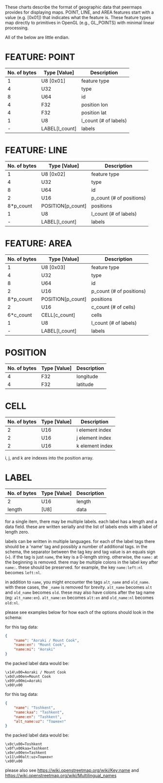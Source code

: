 These charts describe the format of geographic data that peermaps provides for
displaying maps. POINT, LINE, and AREA features start with a value (e.g. [0x01])
that indicates what the feature is. These feature types map directly to
primitives in OpenGL (e.g., GL_POINTS) with minimal linear processing.

All of the below are little endian.


# FEATURE: POINT      

| No. of bytes | Type [Value]  | Description                 |
|--------------|---------------|-----------------------------|
| 1            | U8 [0x01]     | feature type                |
| 4            | U32           | type                        |
| 8            | U64           | id                          |
| 4            | F32           | position lon                |
| 4            | F32           | position lat                |
| 1            | U8            | l_count (# of labels)       |
| -            | LABEL[l_count]| labels                      |


# FEATURE: LINE

| No. of bytes | Type [Value]     | Description              |
|--------------|------------------|--------------------------|
| 1            | U8 [0x02]        | feature type             |
| 4            | U32              | type                     |
| 8            | U64              | id                       |
| 2            | U16              | p_count (# of positions) |
| 8*p_count    | POSITION[p_count]| positions                |
| 1            | U8               | l_count (# of labels)    |
| -            | LABEL[l_count]   | labels                   |


# FEATURE: AREA

| No. of bytes | Type [Value]     | Description              |
|--------------|------------------|--------------------------|
| 1            | U8 [0x03]        | feature type             |
| 4            | U32              | type                     |
| 8            | U64              | id                       |
| 2            | U16              | p_count (# of positions) |
| 8*p_count    | POSITION[p_count]| positions                |
| 2            | U16              | c_count (# of cells)     |
| 6*c_count    | CELL[c_count]    | cells                    |
| 1            | U8               | l_count (# of labels)    |
| -            | LABEL[l_count]   | labels                   |


# POSITION

| No. of bytes | Type [Value] | Description                  |
|--------------|--------------|------------------------------|
| 4            |  F32         | longitude                    |
| 4            |  F32         | latitude                     |


# CELL

| No. of bytes | Type [Value] | Description                  |
|--------------|--------------|------------------------------|
| 2            |  U16         | i element index              |
| 2            |  U16         | j element index              |
| 2            |  U16         | k element index              |

i, j, and k are indexes into the position array.

# LABEL

| No. of bytes | Type [Value] | Description                  |
|--------------|--------------|------------------------------|
| 2            |  U16         | length                       |
| length       |  [U8]        | data                         |

for a single item, there may be multiple labels. each label has a length and a
data field. these are written serially and the list of labels ends with a label
of length zero.

labels can be written in multiple languages. for each of the label tags there
should be a 'name' tag and possibly a number of additional tags. in the schema,
the separator between the tag key and tag value is an equals sign (`=`). if the
tag is just `name`, the key is a 0-length string. otherwise, the `name:` at the
beginning is removed. there may be multiple colons in the label key after
`name:`. these should be preserved. for example, the key `name:left:nl` becomes
`left:nl`.

in addition to `name`, you might encounter the tags `alt_name` and `old_name`.
with these cases, the `_name` is removed for brevity. `alt_name` becomes `alt`
and `old_name` becomes `old`. these may also have colons after the tag name (eg:
`alt_name:en`). `alt_name:en` becomes `alt:en` and `old_name:nl` becomes
`old:nl`.

please see examples below for how each of the options should look in the schema:

for this tag data:

```json
{
	"name": "Aoraki / Mount Cook",
	"name:en": "Mount Cook",
	"name:mi": "Aoraki"
}
```

the packed label data would be:

```
\x14\x00=Aoraki / Mount Cook
\x0d\x00en=Mount Cook
\x09\x00mi=Aoraki
\x00\x00
```

for this tag data:

```json
{
	"name": "Toshkent",
	"name:kaa": "Tashkent",
	"name:en": "Tashkent",
	"alt_name:uz": "Тoшкент"
}
```

the packed label data would be:

```
\x0c\x00=Toshkent
\x0f\x00kaa=Tashkent
\x0e\x00en=Tashkent
\x11\x00alt:uz=Тoшкент
\x00\x00
```

please also see https://wiki.openstreetmap.org/wiki/Key:name and https://wiki.openstreetmap.org/wiki/Multilingual_names

